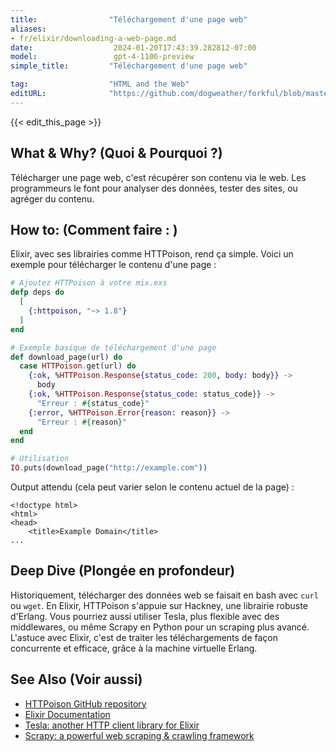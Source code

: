 ```yaml
---
title:                "Téléchargement d'une page web"
aliases:
- fr/elixir/downloading-a-web-page.md
date:                  2024-01-20T17:43:39.282812-07:00
model:                 gpt-4-1106-preview
simple_title:         "Téléchargement d'une page web"

tag:                  "HTML and the Web"
editURL:              "https://github.com/dogweather/forkful/blob/master/content/fr/elixir/downloading-a-web-page.md"
---
```


{{< edit_this_page >}}

## What & Why? (Quoi & Pourquoi ?)
Télécharger une page web, c'est récupérer son contenu via le web. Les programmeurs le font pour analyser des données, tester des sites, ou agréger du contenu.

## How to: (Comment faire : )
Elixir, avec ses librairies comme HTTPoison, rend ça simple. Voici un exemple pour télécharger le contenu d'une page :

```elixir
# Ajoutez HTTPoison à votre mix.exs
defp deps do
  [
    {:httpoison, "~> 1.8"}
  ]
end

# Exemple basique de téléchargement d'une page
def download_page(url) do
  case HTTPoison.get(url) do
    {:ok, %HTTPoison.Response{status_code: 200, body: body}} ->
      body
    {:ok, %HTTPoison.Response{status_code: status_code}} ->
      "Erreur : #{status_code}"
    {:error, %HTTPoison.Error{reason: reason}} ->
      "Erreur : #{reason}"
  end
end

# Utilisation
IO.puts(download_page("http://example.com"))
```

Output attendu (cela peut varier selon le contenu actuel de la page) :

```
<!doctype html>
<html>
<head>
    <title>Example Domain</title>
...
```

## Deep Dive (Plongée en profondeur)
Historiquement, télécharger des données web se faisait en bash avec `curl` ou `wget`. En Elixir, HTTPoison s'appuie sur Hackney, une librairie robuste d'Erlang. Vous pourriez aussi utiliser Tesla, plus flexible avec des middlewares, ou même Scrapy en Python pour un scraping plus avancé. L'astuce avec Elixir, c'est de traiter les téléchargements de façon concurrente et efficace, grâce à la machine virtuelle Erlang.

## See Also (Voir aussi)
- [HTTPoison GitHub repository](https://github.com/edgurgel/httpoison)
- [Elixir Documentation](https://elixir-lang.org/docs.html)
- [Tesla: another HTTP client library for Elixir](https://github.com/teamon/tesla)
- [Scrapy: a powerful web scraping & crawling framework](https://scrapy.org/)
